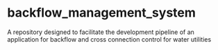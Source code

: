 # backflow_management_system
A repository designed to facilitate the development pipeline of an application for backflow and cross connection control for water utilities
